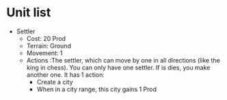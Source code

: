 # Unit list

* Settler
  * Cost: 20 Prod
  * Terrain: Ground
  * Movement: 1
  * Actions :The settler, which can move by one in all directions (like the king in chess). You can only have one settler. If is dies, you make another one.
 It has 1 action:
    * Create a city
    * When in a city range, this city gains 1 Prod 
